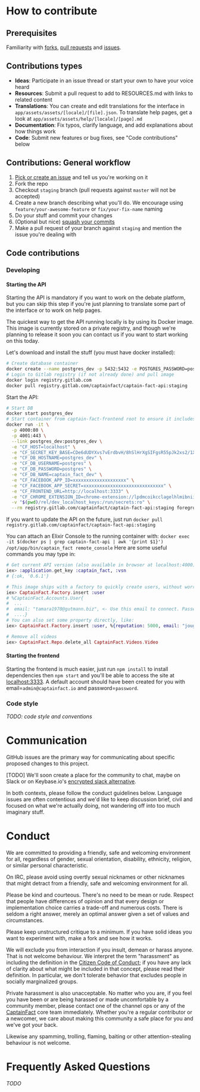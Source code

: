 # How to contribute

## Prerequisites

Familiarity with [forks](https://help.github.com/articles/fork-a-repo/),
[pull requests](https://help.github.com/articles/using-pull-requests) and
[issues](https://guides.github.com/features/issues/).


## Contributions types

- **Ideas**: Participate in an issue thread or start your own to have your voice heard
- **Resources**: Submit a pull request to add to RESOURCES.md with links to related content
- **Translations**: You can create and edit translations for the interface in `app/assets/assets/[locale]/[file].json`.
                    To translate help pages, get a look at `app/assets/assets/help/[locale]/[page].md`
- **Documentation**: Fix typos, clarify language, and add explanations about how things work
- **Code**: Submit new features or bug fixes, see "Code contributions" below

## Contributions: General workflow

1. [Pick or create an issue](https://github.com/CaptainFact/captain-fact-frontend/issues) and tell us you're working on it
2. Fork the repo
3. Checkout `staging` branch (pull requests against `master` will not be accepted)
4. Create a new branch describing what you'll do. We encourage using `feature/your-awesome-feature` or `fix/your-fix-name` naming
5. Do your stuff and commit your changes
6. (Optional but nice) [squash your commits](https://forum.freecodecamp.org/t/how-to-squash-multiple-commits-into-one-with-git/13231)
7. Make a pull request of your branch against `staging` and mention the issue you're dealing with

## Code contributions

### Developing

#### Starting the API

Starting the API is mandatory if you want to work on the debate platform, but you can skip this step
if you're just planning to translate some part of the interface or to work on help pages.

The quickest way to get the API running locally is by using its Docker image. This image
is currently stored on a private registry, and though we're planning to release it soon you can
contact us if you want to start working on this today.

Let's download and install the stuff (you must have docker installed):
```bash
# Create database container
docker create --name postgres_dev -p 5432:5432 -e POSTGRES_PASSWORD=postgres -e POSTGRES_DB=captain_fact_dev postgres:9.6
# Login to Gitlab registry (if not already done) and pull image
docker login registry.gitlab.com
docker pull registry.gitlab.com/captainfact/captain-fact-api:staging
```

Start the API:
```bash
# Start DB
docker start postgres_dev
# Start container from captain-fact-frontend root to ensure it includes dev ssh keys
docker run -it \
  -p 4000:80 \
  -p 4001:443 \
  --link postgres_dev:postgres_dev \
  -e "CF_HOST=localhost" \
  -e "CF_SECRET_KEY_BASE=CDe6dUDYXvs7vErdbvH/8hSlHrXgSIFgsR55pJk2xs2/1XoFMjwMn8Hw1ei+k9Gm" \
  -e "CF_DB_HOSTNAME=postgres_dev" \
  -e "CF_DB_USERNAME=postgres" \
  -e "CF_DB_PASSWORD=postgres" \
  -e "CF_DB_NAME=captain_fact_dev" \
  -e "CF_FACEBOOK_APP_ID=xxxxxxxxxxxxxxxxxxxx" \
  -e "CF_FACEBOOK_APP_SECRET=xxxxxxxxxxxxxxxxxxxxxxxxxxxxxx" \
  -e "CF_FRONTEND_URL=http://localhost:3333" \
  -e "CF_CHROME_EXTENSION_ID=chrome-extension://lpdmcoikcclagelhlmibniibjilfifac" \
  -v "$(pwd)/rel/dev_localhost_keys:/run/secrets:ro" \
  --rm registry.gitlab.com/captainfact/captain-fact-api:staging foreground
```

If you want to update the API on the future, just run `docker pull registry.gitlab.com/captainfact/captain-fact-api:staging`

You can attach an Elixir Console to the running container with:
`docker exec -it $(docker ps | grep captain-fact-api | awk '{print $1}') /opt/app/bin/captain_fact remote_console`
Here are some useful commands you may type in:
```elixir
# Get current API version (also available in browser at localhost:4000)
iex> :application.get_key :captain_fact, :vsn
# {:ok, '0.6.1'}

# This image ships with a factory to quickly create users, without worriying about invitations and emails
iex> CaptainFact.Factory.insert :user
# %CaptainFact.Accounts.User{
#  ...
#  email: "tamara1970@gutmann.biz", <- Use this email to connect. Password is "password"
#  ....}
# You can also set some property directly, like:
iex> CaptainFact.Factory.insert :user, %{reputation: 5000, email: "jougier@captainfact.io"}

# Remove all videos
iex> CaptainFact.Repo.delete_all CaptainFact.Videos.Video
```

#### Starting the frontend

Starting the frontend is much easier, just run `npm install` to install dependencies then `npm start` and you'll
be able to access the site at [localhost:3333](http://localhost:3333). A default account should have been created
for you with email=`admin@captainfact.io` and password=`password`.

### Code style

*TODO: code style and conventions*

# Communication

GitHub issues are the primary way for communicating about specific proposed
changes to this project.

[TODO] We'll soon create a place for the community to chat, maybe on Slack or on Keybase.io's
[encrypted slack alternative](https://techcrunch.com/2017/09/18/keybase-launches-fully-encrypted-slack-like-communications-tool-and-its-free/).

In both contexts, please follow the conduct guidelines below. Language issues
are often contentious and we'd like to keep discussion brief, civil and focused
on what we're actually doing, not wandering off into too much imaginary stuff.

# Conduct

We are committed to providing a friendly, safe and welcoming environment for
all, regardless of gender, sexual orientation, disability, ethnicity, religion,
or similar personal characteristic.

On IRC, please avoid using overtly sexual nicknames or other nicknames that
might detract from a friendly, safe and welcoming environment for all.

Please be kind and courteous. There's no need to be mean or rude.
Respect that people have differences of opinion and that every design or
implementation choice carries a trade-off and numerous costs. There is seldom
a right answer, merely an optimal answer given a set of values and
circumstances.

Please keep unstructured critique to a minimum. If you have solid ideas you
want to experiment with, make a fork and see how it works.

We will exclude you from interaction if you insult, demean or harass anyone.
That is not welcome behaviour. We interpret the term "harassment" as
including the definition in the
[Citizen Code of Conduct](http://citizencodeofconduct.org/);
if you have any lack of clarity about what might be included in that concept,
please read their definition. In particular, we don't tolerate behavior that
excludes people in socially marginalized groups.

Private harassment is also unacceptable. No matter who you are, if you feel
you have been or are being harassed or made uncomfortable by a community
member, please contact one of the channel ops or any of the
[CaptainFact](https://github.com/CaptainFact) core team
immediately. Whether you're a regular contributor or a newcomer, we care about
making this community a safe place for you and we've got your back.

Likewise any spamming, trolling, flaming, baiting or other attention-stealing
behaviour is not welcome.

# Frequently Asked Questions

*TODO*

